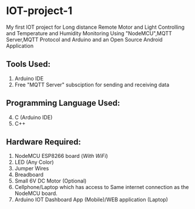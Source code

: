 # IOT-project-1
My first IOT project for Long distance Remote Motor and Light Controlling and Temperature and Humidity Monitoring Using "NodeMCU",MQTT Server,MQTT Protocol and Arduino and an Open Source Android Application 
## Tools Used:
1. Arduino IDE
2. Free "MQTT Server" subsciption for sending and receiving data 
## Programming Language Used:
4. C (Arduino IDE)
5. C++
## Hardware Required:
1. NodeMCU ESP8266 board (*With WiFi*)
2. LED (Any Color)
3. Jumper Wires
4. Breadboard
5. Small 6V DC Motor (Optional)
6. Cellphone/Laptop which has access to Same internet connection as the NodeMCU board.
7. Arduino IOT Dashboard App (Mobile)/WEB application (Laptop)
